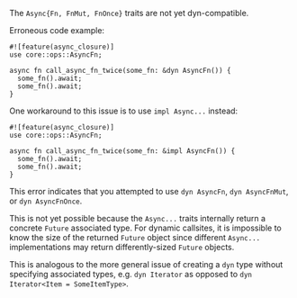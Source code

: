 The `Async{Fn, FnMut, FnOnce}` traits are not yet dyn-compatible.

Erroneous code example:

```compile_fail,E0802,edition2018
#![feature(async_closure)]
use core::ops::AsyncFn;

async fn call_async_fn_twice(some_fn: &dyn AsyncFn()) {
  some_fn().await;
  some_fn().await;
}
```

One workaround to this issue is to use `impl Async...` instead:

```edition2018
#![feature(async_closure)]
use core::ops::AsyncFn;

async fn call_async_fn_twice(some_fn: &impl AsyncFn()) {
  some_fn().await;
  some_fn().await;
}
```

This error indicates that you attempted to use `dyn AsyncFn`,
`dyn AsyncFnMut`, or `dyn AsyncFnOnce`.

This is not yet possible because the `Async...` traits internally return
a concrete `Future` associated type. For dynamic callsites, it is impossible
to know the size of the returned `Future` object since different
`Async...` implementations may return differently-sized `Future` objects.

This is analogous to the more general issue of creating a `dyn` type without
specifying associated types, e.g. `dyn Iterator` as opposed to
`dyn Iterator<Item = SomeItemType>`.
